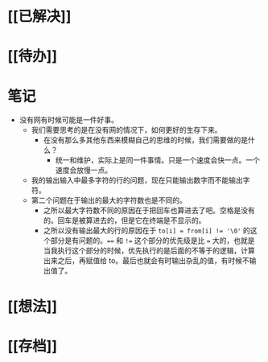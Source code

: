 # [[已解决]]

# [[待办]]

# 笔记
- 没有网有时候可能是一件好事。
	- 我们需要思考的是在没有网的情况下，如何更好的生存下来。
		- 在没有那么多其他东西来模糊自己的思维的时候，我们需要做的是什么？
			- 统一和维护，实际上是同一件事情。只是一个速度会快一点。一个速度会放慢一点。
	- 我的输出输入中最多字符的行的问题，现在只能输出数字而不能输出字符。
	- 第二个问题在于输出的最大的字符数也是不同的。
		- 之所以最大字符数不同的原因在于把回车也算进去了吧。空格是没有的。回车是被算进去的，但是它在终端是不显示的。
		- 之所以没有输出最大的行的原因在于 `to[i] = from[i] != '\0'` 的这个部分是有问题的。`==` 和 `!=` 这个部分的优先级是比 `=` 大的，也就是当我执行这个部分的时候，优先执行的是后面的不等于的逻辑，计算出来之后，再赋值给 to。最后也就会有时输出杂乱的值，有时候不输出值了。

# [[想法]]

# [[存档]]